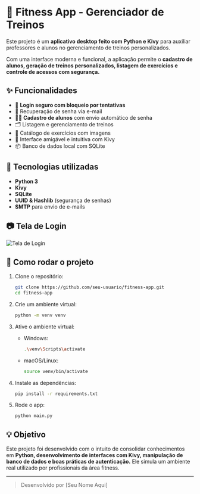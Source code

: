 
# 💪 Fitness App - Gerenciador de Treinos

Este projeto é um **aplicativo desktop feito com Python e Kivy** para auxiliar professores e alunos no gerenciamento de treinos personalizados.

Com uma interface moderna e funcional, a aplicação permite o **cadastro de alunos, geração de treinos personalizados, listagem de exercícios e controle de acessos com segurança.**

## ✨ Funcionalidades

- 👤 **Login seguro com bloqueio por tentativas**
- 🔐 Recuperação de senha via e-mail
- 🧑‍🏫 **Cadastro de alunos** com envio automático de senha
- 🗂️ Listagem e gerenciamento de treinos
- 💪 Catálogo de exercícios com imagens
- 🧠 Interface amigável e intuitiva com Kivy
- 📦 Banco de dados local com SQLite

## 🧰 Tecnologias utilizadas

- **Python 3**
- **Kivy**
- **SQLite**
- **UUID & Hashlib** (segurança de senhas)
- **SMTP** para envio de e-mails

## 📷 Tela de Login

![Tela de Login](assets/images/logo.png)

## 🚀 Como rodar o projeto

1. Clone o repositório:
   ```bash
   git clone https://github.com/seu-usuario/fitness-app.git
   cd fitness-app
   ```

2. Crie um ambiente virtual:
   ```bash
   python -m venv venv
   ```

3. Ative o ambiente virtual:
   - Windows:
     ```bash
     .\venv\Scripts\activate
     ```
   - macOS/Linux:
     ```bash
     source venv/bin/activate
     ```

4. Instale as dependências:
   ```bash
   pip install -r requirements.txt
   ```

5. Rode o app:
   ```bash
   python main.py
   ```

## 💡 Objetivo

Este projeto foi desenvolvido com o intuito de consolidar conhecimentos em **Python, desenvolvimento de interfaces com Kivy, manipulação de banco de dados e boas práticas de autenticação.** Ele simula um ambiente real utilizado por profissionais da área fitness.

---

> Desenvolvido por [Seu Nome Aqui]

